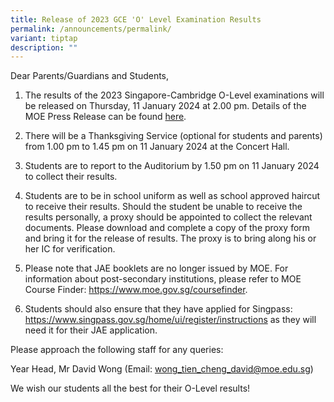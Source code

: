 ```yaml
---
title: Release of 2023 GCE 'O' Level Examination Results
permalink: /announcements/permalink/
variant: tiptap
description: ""
---
```

<p>Dear Parents/Guardians and Students,</p><ol data-tight="true" class="tight"><li><p>The results of the 2023 Singapore-Cambridge O-Level examinations will be released on Thursday, 11 January 2024 at 2.00 pm. Details of the MOE Press Release can be found <a href="https://www.moe.gov.sg/news/press-releases/20240104-release-of-2023-singapore-cambridge-gce-o-level-examination-results-and-2024-joint-admissions-exercise" rel="noopener noreferrer nofollow" target="_blank">here</a>.</p></li><li><p>There will be a Thanksgiving Service (optional for students and parents) from 1.00 pm to 1.45 pm on 11 January 2024 at the Concert Hall.</p></li><li><p>Students are to report to the Auditorium by 1.50 pm on 11 January 2024 to collect their results.</p></li><li><p>Students are to be in school uniform as well as school approved haircut to receive their results. Should the student be unable to receive the results personally, a proxy should be appointed to collect the relevant documents. Please download and complete a copy of the proxy form and bring it for the release of results. The proxy is to bring along his or her IC for verification.</p></li><li><p>Please note that JAE booklets are no longer issued by MOE. For information about post-secondary institutions, please refer to MOE Course Finder: <a href="https://www.moe.gov.sg/coursefinder" rel="noopener noreferrer nofollow" target="_blank">https://www.moe.gov.sg/coursefinder</a>.</p></li><li><p>Students should also ensure that they have applied for Singpass: <a href="https://www.singpass.gov.sg/home/ui/register/instructions" rel="noopener noreferrer nofollow" target="_blank">https://www.singpass.gov.sg/home/ui/register/instructions</a> as they will need it for their JAE application.</p></li></ol><p>Please approach the following staff for any queries:</p><p>Year Head, Mr David Wong (Email: <a href="mailto:wong_tien_cheng_david@moe.edu.sg" rel="noopener noreferrer nofollow" target="_blank">wong_tien_cheng_david@moe.edu.sg</a>)</p><p></p><p>We wish our students all the best for their O-Level results!</p>